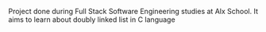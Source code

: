 Project done during Full Stack Software Engineering studies at Alx School. It aims to learn about doubly linked list in C language
